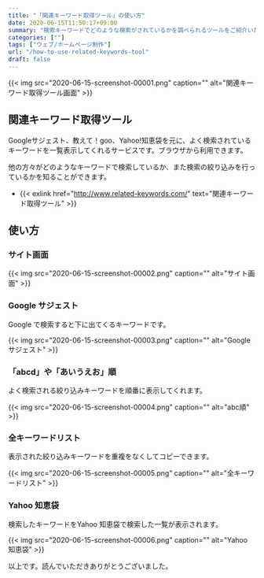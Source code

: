 ```yaml
---
title: "「関連キーワード取得ツール」の使い方"
date: 2020-06-15T11:50:17+09:00
summary: "検索キーワードでどのような検索がされているかを調べられるツールをご紹介いたします"
categories: [""]
tags: ["ウェブ/ホームページ制作"]
url: "/how-to-use-related-keywords-tool"
draft: false
---
```


{{< img src="2020-06-15-screenshot-00001.png" caption="" alt="関連キーワード取得ツール画面" >}}

## 関連キーワード取得ツール

Googleサジェスト、教えて！goo、Yahoo!知恵袋を元に、よく検索されているキーワードを一覧表示してくれるサービスです。ブラウザから利用できます。

他の方々がどのようなキーワードで検索しているか、また検索の絞り込みを行っているかを知ることができます。

- {{< exlink href="http://www.related-keywords.com/" text="関連キーワード取得ツール" >}}

## 使い方

### サイト画面

{{< img src="2020-06-15-screenshot-00002.png" caption="" alt="サイト画面" >}}

### Google サジェスト

Google で検索すると下に出てくるキーワードです。

{{< img src="2020-06-15-screenshot-00003.png" caption="" alt="Google サジェスト" >}}

### 「abcd」や「あいうえお」順

よく検索される絞り込みキーワードを順番に表示してくれます。

{{< img src="2020-06-15-screenshot-00004.png" caption="" alt="abc順" >}}

### 全キーワードリスト

表示された絞り込みキーワードを重複をなくしてコピーできます。

{{< img src="2020-06-15-screenshot-00005.png" caption="" alt="全キーワードリスト" >}}

### Yahoo 知恵袋

検索したキーワードをYahoo 知恵袋で検索した一覧が表示されます。

{{< img src="2020-06-15-screenshot-00006.png" caption="" alt="Yahoo 知恵袋" >}}

以上です。読んでいただきありがとうございました。
